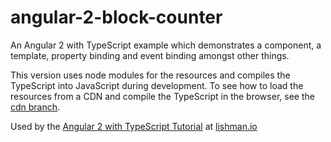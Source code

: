 # angular-2-block-counter

An Angular 2 with TypeScript example which demonstrates a component, a template, property binding and event binding amongst other things. 

This version uses node modules for the resources and compiles the TypeScript into JavaScript during development.
To see how to load the resources from a CDN and compile the TypeScript in the browser, 
see the [cdn branch](https://github.com/marklishman/angular-2-block-counter/tree/cdn). 

Used by the [Angular 2 with TypeScript Tutorial](http://lishman.io/angular-2-tutorial) at [lishman.io](http://lishman.io)
